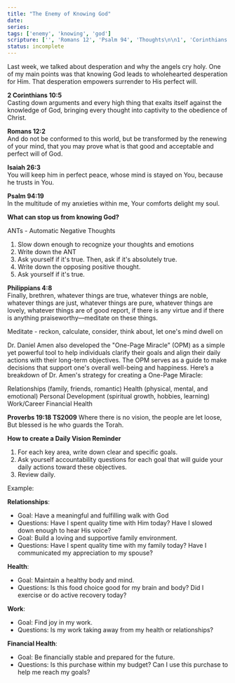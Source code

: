 ```yaml
---
title: "The Enemy of Knowing God"
date: 
series: 
tags: ['enemy', 'knowing', 'god']
scripture: ['', 'Romans 12', 'Psalm 94', 'Thoughts\n\n1', 'Corinthians 10', 'emotions\n2', 'ANT\n3', 'Philippians 4', '2', 'Proverbs 19', 'Isaiah 26']
status: incomplete
---
```



Last week, we talked about desperation and why the angels cry holy. One of my main points was that knowing God leads to wholehearted desperation for Him. That desperation empowers surrender to His perfect will.

**2 Corinthians 10:5**  
Casting down arguments and every high thing that exalts itself against the knowledge of God, bringing every thought into captivity to the obedience of Christ.

**Romans 12:2**  
And do not be conformed to this world, but be transformed by the renewing of your mind, that you may prove what is that good and acceptable and perfect will of God.

**Isaiah 26:3**  
You will keep him in perfect peace, whose mind is stayed on You, because he trusts in You.

**Psalm 94:19**  
In the multitude of my anxieties within me, Your comforts delight my soul.

**What can stop us from knowing God?**

ANTs - Automatic Negative Thoughts

1. Slow down enough to recognize your thoughts and emotions
2. Write down the ANT
3. Ask yourself if it's true. Then, ask if it's absolutely true.
4. Write down the opposing positive thought.
5. Ask yourself if it's true.

**Philippians 4:8**  
Finally, brethren, whatever things are true, whatever things are noble, whatever things are just, whatever things are pure, whatever things are lovely, whatever things are of good report, if there is any virtue and if there is anything praiseworthy—meditate on these things.

Meditate - reckon, calculate, consider, think about, let one's mind dwell on


Dr. Daniel Amen also developed the "One-Page Miracle" (OPM) as a simple yet powerful tool to help individuals clarify their goals and align their daily actions with their long-term objectives. The OPM serves as a guide to make decisions that support one's overall well-being and happiness. Here’s a breakdown of Dr. Amen's strategy for creating a One-Page Miracle:

Relationships (family, friends, romantic)
Health (physical, mental, and emotional)
Personal Development (spiritual growth, hobbies, learning)
Work/Career
Financial Health

**Proverbs 19:18 TS2009**
Where there is no vision, the people are let loose, But blessed is he who guards the Torah.

**How to create a Daily Vision Reminder**

1. For each key area, write down clear and specific goals. 
2. Ask yourself accountability questions for each goal that will guide your daily actions toward these objectives.
3. Review daily.

Example:

**Relationships**:  
- Goal: Have a meaningful and fulfilling walk with God
- Questions: Have I spent quality time with Him today? Have I slowed down enough to hear His voice?
- Goal: Build a loving and supportive family environment.
- Questions: Have I spent quality time with my family today? Have I communicated my appreciation to my spouse?

**Health**:  
- Goal: Maintain a healthy body and mind.
- Questions: Is this food choice good for my brain and body? Did I exercise or do active recovery today?

**Work**:  
- Goal: Find joy in my work.
- Questions: Is my work taking away from my health or relationships?

**Financial Health**:  
- Goal: Be financially stable and prepared for the future.
- Questions: Is this purchase within my budget? Can I use this purchase to help me reach my goals?